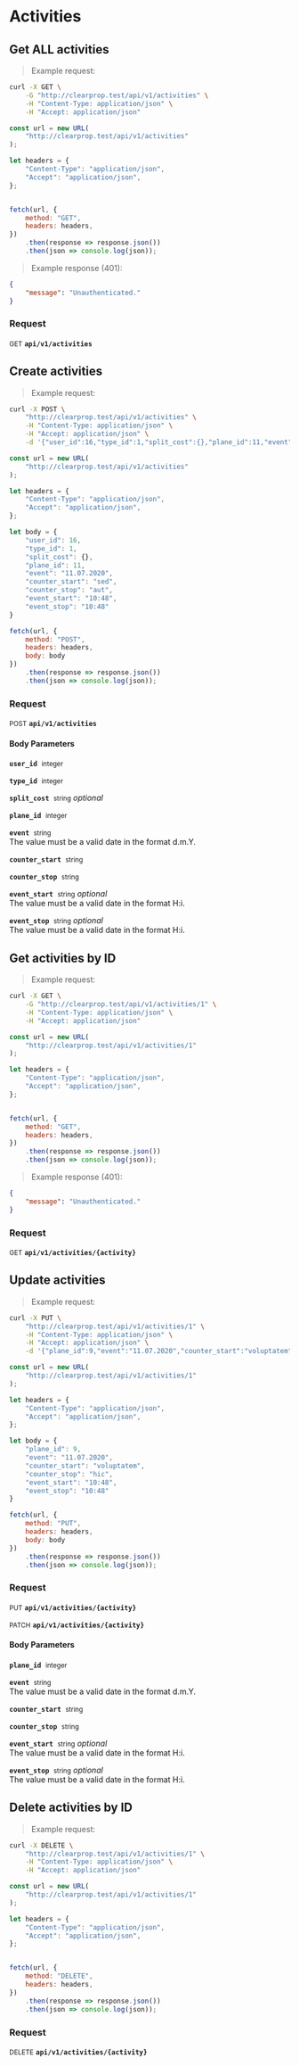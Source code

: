 # Activities


## Get ALL activities




> Example request:

```bash
curl -X GET \
    -G "http://clearprop.test/api/v1/activities" \
    -H "Content-Type: application/json" \
    -H "Accept: application/json"
```

```javascript
const url = new URL(
    "http://clearprop.test/api/v1/activities"
);

let headers = {
    "Content-Type": "application/json",
    "Accept": "application/json",
};


fetch(url, {
    method: "GET",
    headers: headers,
})
    .then(response => response.json())
    .then(json => console.log(json));
```


> Example response (401):

```json
{
    "message": "Unauthenticated."
}
```

### Request
<small class="badge badge-green">GET</small>
 **`api/v1/activities`**



## Create activities




> Example request:

```bash
curl -X POST \
    "http://clearprop.test/api/v1/activities" \
    -H "Content-Type: application/json" \
    -H "Accept: application/json" \
    -d '{"user_id":16,"type_id":1,"split_cost":{},"plane_id":11,"event":"11.07.2020","counter_start":"sed","counter_stop":"aut","event_start":"10:48","event_stop":"10:48"}'

```

```javascript
const url = new URL(
    "http://clearprop.test/api/v1/activities"
);

let headers = {
    "Content-Type": "application/json",
    "Accept": "application/json",
};

let body = {
    "user_id": 16,
    "type_id": 1,
    "split_cost": {},
    "plane_id": 11,
    "event": "11.07.2020",
    "counter_start": "sed",
    "counter_stop": "aut",
    "event_start": "10:48",
    "event_stop": "10:48"
}

fetch(url, {
    method: "POST",
    headers: headers,
    body: body
})
    .then(response => response.json())
    .then(json => console.log(json));
```



### Request
<small class="badge badge-black">POST</small>
 **`api/v1/activities`**

<h4 class="fancy-heading-panel"><b>Body Parameters</b></h4>
<code><b>user_id</b></code>&nbsp; <small>integer</small>     <br>
    

<code><b>type_id</b></code>&nbsp; <small>integer</small>     <br>
    

<code><b>split_cost</b></code>&nbsp; <small>string</small>         <i>optional</i>    <br>
    

<code><b>plane_id</b></code>&nbsp; <small>integer</small>     <br>
    

<code><b>event</b></code>&nbsp; <small>string</small>     <br>
    The value must be a valid date in the format d.m.Y.

<code><b>counter_start</b></code>&nbsp; <small>string</small>     <br>
    

<code><b>counter_stop</b></code>&nbsp; <small>string</small>     <br>
    

<code><b>event_start</b></code>&nbsp; <small>string</small>         <i>optional</i>    <br>
    The value must be a valid date in the format H:i.

<code><b>event_stop</b></code>&nbsp; <small>string</small>         <i>optional</i>    <br>
    The value must be a valid date in the format H:i.



## Get activities by ID




> Example request:

```bash
curl -X GET \
    -G "http://clearprop.test/api/v1/activities/1" \
    -H "Content-Type: application/json" \
    -H "Accept: application/json"
```

```javascript
const url = new URL(
    "http://clearprop.test/api/v1/activities/1"
);

let headers = {
    "Content-Type": "application/json",
    "Accept": "application/json",
};


fetch(url, {
    method: "GET",
    headers: headers,
})
    .then(response => response.json())
    .then(json => console.log(json));
```


> Example response (401):

```json
{
    "message": "Unauthenticated."
}
```

### Request
<small class="badge badge-green">GET</small>
 **`api/v1/activities/{activity}`**



## Update activities




> Example request:

```bash
curl -X PUT \
    "http://clearprop.test/api/v1/activities/1" \
    -H "Content-Type: application/json" \
    -H "Accept: application/json" \
    -d '{"plane_id":9,"event":"11.07.2020","counter_start":"voluptatem","counter_stop":"hic","event_start":"10:48","event_stop":"10:48"}'

```

```javascript
const url = new URL(
    "http://clearprop.test/api/v1/activities/1"
);

let headers = {
    "Content-Type": "application/json",
    "Accept": "application/json",
};

let body = {
    "plane_id": 9,
    "event": "11.07.2020",
    "counter_start": "voluptatem",
    "counter_stop": "hic",
    "event_start": "10:48",
    "event_stop": "10:48"
}

fetch(url, {
    method: "PUT",
    headers: headers,
    body: body
})
    .then(response => response.json())
    .then(json => console.log(json));
```



### Request
<small class="badge badge-darkblue">PUT</small>
 **`api/v1/activities/{activity}`**

<small class="badge badge-purple">PATCH</small>
 **`api/v1/activities/{activity}`**

<h4 class="fancy-heading-panel"><b>Body Parameters</b></h4>
<code><b>plane_id</b></code>&nbsp; <small>integer</small>     <br>
    

<code><b>event</b></code>&nbsp; <small>string</small>     <br>
    The value must be a valid date in the format d.m.Y.

<code><b>counter_start</b></code>&nbsp; <small>string</small>     <br>
    

<code><b>counter_stop</b></code>&nbsp; <small>string</small>     <br>
    

<code><b>event_start</b></code>&nbsp; <small>string</small>         <i>optional</i>    <br>
    The value must be a valid date in the format H:i.

<code><b>event_stop</b></code>&nbsp; <small>string</small>         <i>optional</i>    <br>
    The value must be a valid date in the format H:i.



## Delete activities by ID




> Example request:

```bash
curl -X DELETE \
    "http://clearprop.test/api/v1/activities/1" \
    -H "Content-Type: application/json" \
    -H "Accept: application/json"
```

```javascript
const url = new URL(
    "http://clearprop.test/api/v1/activities/1"
);

let headers = {
    "Content-Type": "application/json",
    "Accept": "application/json",
};


fetch(url, {
    method: "DELETE",
    headers: headers,
})
    .then(response => response.json())
    .then(json => console.log(json));
```



### Request
<small class="badge badge-red">DELETE</small>
 **`api/v1/activities/{activity}`**




